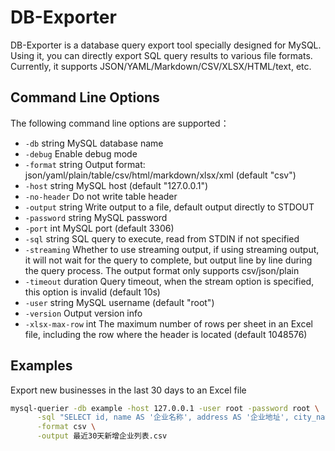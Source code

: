 # DB-Exporter

DB-Exporter is a database query export tool specially designed for MySQL. Using it, you can directly export SQL query results to various file formats. Currently, it supports JSON/YAML/Markdown/CSV/XLSX/HTML/text, etc.

## Command Line Options

The following command line options are supported：

- `-db` string
    MySQL database name
- `-debug`
    Enable debug mode
- `-format` string
    Output format: json/yaml/plain/table/csv/html/markdown/xlsx/xml (default "csv")
- `-host` string
    MySQL host (default "127.0.0.1")
- `-no-header`
    Do not write table header
- `-output` string
    Write output to a file, default output directly to STDOUT
- `-password` string
    MySQL password
- `-port` int
    MySQL port (default 3306)
- `-sql` string
    SQL query to execute, read from STDIN if not specified
- `-streaming`
    Whether to use streaming output, if using streaming output, it will not wait for the query to complete, but output line by line during the query process. The output format only supports csv/json/plain
- `-timeout` duration
    Query timeout, when the stream option is specified, this option is invalid (default 10s)
- `-user` string
    MySQL username (default "root")
- `-version`
    Output version info
- `-xlsx-max-row` int
    The maximum number of rows per sheet in an Excel file, including the row where the header is located (default 1048576)

## Examples

Export new businesses in the last 30 days to an Excel file

```bash
mysql-querier -db example -host 127.0.0.1 -user root -password root \
      -sql "SELECT id, name AS '企业名称', address AS '企业地址', city_name AS '城市', district_name AS '区县', DATE_FORMAT(created_at, '%Y-%m-%d %H:%i:%s') AS '创建时间' FROM enterprise WHERE created_at > DATE_SUB(NOW(), INTERVAL 30 DAY) ORDER BY id DESC" \
      -format csv \
      -output 最近30天新增企业列表.csv
```